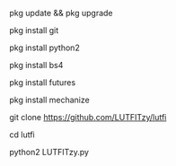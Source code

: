 pkg update && pkg upgrade

pkg install git

pkg install python2

pkg install bs4

pkg install futures

pkg install mechanize

git clone https://github.com/LUTFITzy/lutfi

cd lutfi

python2 LUTFITzy.py
